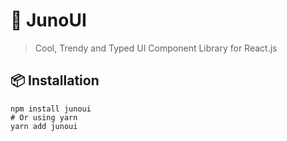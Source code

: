 # 🍊 JunoUI
> Cool, Trendy and Typed UI Component Library for React.js

## 📦 Installation

```
npm install junoui
# Or using yarn
yarn add junoui
```
